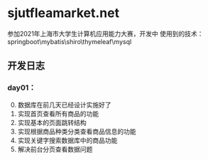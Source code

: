 # sjutfleamarket.net
参加2021年上海市大学生计算机应用能力大赛，开发中
使用到的技术：springboot\mybatis\shiro\thymeleaf\mysql

## 开发日志
### day01：
 0. 数据库在前几天已经设计实施好了
 1. 实现首页查看所有商品的功能
 2. 实现基本的页面跳转结构
 3. 实现根据商品种类分类查看商品信息的功能
 4. 实现关键字搜索数据库中的商品功能
 5. 解决前台分页查看数据问题
